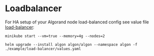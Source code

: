 # Loadbalancer

For HA setup of your Algorand node load-balanced config see value file [load-balancer](values.yaml):

```shell
minikube start --vm=true --memory=4g --nodes=2
```

```shell
helm upgrade --install algon algon/algon --namespace algon -f ./example/load-balancer/values.yaml
```
